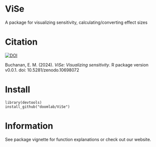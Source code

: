 # ViSe
A package for visualizing sensitivity, calculating/converting effect sizes

# Citation

[![DOI](https://zenodo.org/badge/653762699.svg)](https://zenodo.org/doi/10.5281/zenodo.10698072)

Buchanan, E. M. (2024). _ViSe: Visualizing sensitivity_. R package version v0.0.1. doi: 10.5281/zenodo.10698072

# Install

```
library(devtools)
install_github("doomlab/ViSe")
```

# Information

See package vignette for function explanations or check out our website. 
